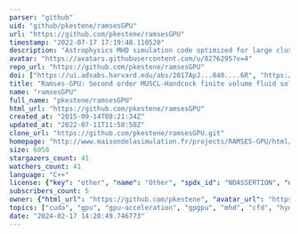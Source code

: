 ```yaml
---
parser: "github"
uid: "github/pkestene/ramsesGPU"
url: "https://github.com/pkestene/ramsesGPU"
timestamp: "2022-07-17 17:19:48.110520"
description: "Astrophysics MHD simulation code optimized for large cluster of GPU"
avatar: "https://avatars.githubusercontent.com/u/8276295?v=4"
repo_url: "https://github.com/pkestene/ramsesGPU"
doi: ["https://ui.adsabs.harvard.edu/abs/2017ApJ...840....6R", "https://ui.adsabs.harvard.edu/abs/2017ascl.soft10013K/abstract"]
title: "Ramses-GPU: Second order MUSCL-Handcock finite volume fluid solver"
name: "ramsesGPU"
full_name: "pkestene/ramsesGPU"
html_url: "https://github.com/pkestene/ramsesGPU"
created_at: "2015-09-14T08:21:34Z"
updated_at: "2022-07-11T11:58:50Z"
clone_url: "https://github.com/pkestene/ramsesGPU.git"
homepage: "http://www.maisondelasimulation.fr/projects/RAMSES-GPU/html/index.html"
size: 6058
stargazers_count: 41
watchers_count: 41
language: "C++"
license: {"key": "other", "name": "Other", "spdx_id": "NOASSERTION", "url": null, "node_id": "MDc6TGljZW5zZTA="}
subscribers_count: 5
owner: {"html_url": "https://github.com/pkestene", "avatar_url": "https://avatars.githubusercontent.com/u/8276295?v=4", "login": "pkestene", "type": "User"}
topics: ["cuda", "gpu", "gpu-acceleration", "gpgpu", "mhd", "cfd", "hydrodynamics", "finite-volume", "parallel-computing", "hpc", "astrophysics", "kelvin-helmholtz-instability", "hdf5", "pnetcdf", "turbulence", "shearing-box", "muscl-hancock", "conservation-law", "euler-equations", "rayleigh-taylor"]
date: "2024-02-17 14:20:49.746773"
---
```


